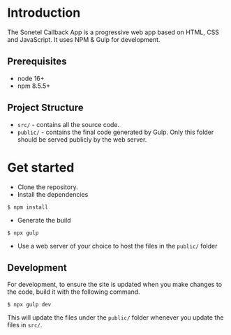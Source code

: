 # Introduction

The Sonetel Callback App is a progressive web app based on HTML, CSS and JavaScript. It uses NPM & Gulp for development.

## Prerequisites

- node 16+
- npm 8.5.5+

## Project Structure

- `src/` - contains all the source code.
- `public/` - contains the final code generated by Gulp. Only this folder should be served publicly by the web server.

# Get started

- Clone the repository.
- Install the dependencies
```
$ npm install
```
- Generate the build
```
$ npx gulp
```
- Use a web server of your choice to host the files in the `public/` folder

## Development

For development, to ensure the site is updated when you make changes to the code, build it with the following command. 
```
$ npx gulp dev
```
This will update the files under the `public/` folder whenever you update the files in `src/`.
